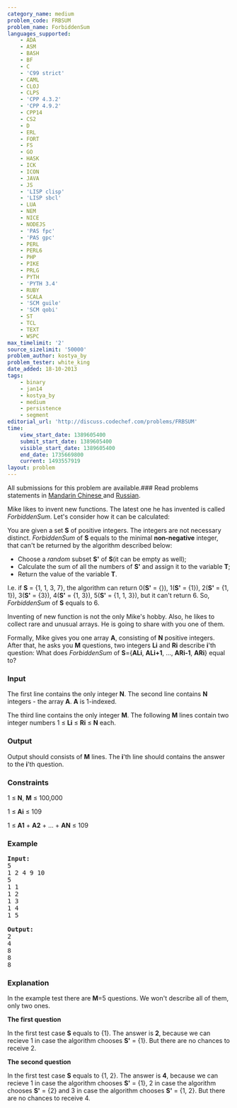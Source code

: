 ```yaml
---
category_name: medium
problem_code: FRBSUM
problem_name: ForbiddenSum
languages_supported:
    - ADA
    - ASM
    - BASH
    - BF
    - C
    - 'C99 strict'
    - CAML
    - CLOJ
    - CLPS
    - 'CPP 4.3.2'
    - 'CPP 4.9.2'
    - CPP14
    - CS2
    - D
    - ERL
    - FORT
    - FS
    - GO
    - HASK
    - ICK
    - ICON
    - JAVA
    - JS
    - 'LISP clisp'
    - 'LISP sbcl'
    - LUA
    - NEM
    - NICE
    - NODEJS
    - 'PAS fpc'
    - 'PAS gpc'
    - PERL
    - PERL6
    - PHP
    - PIKE
    - PRLG
    - PYTH
    - 'PYTH 3.4'
    - RUBY
    - SCALA
    - 'SCM guile'
    - 'SCM qobi'
    - ST
    - TCL
    - TEXT
    - WSPC
max_timelimit: '2'
source_sizelimit: '50000'
problem_author: kostya_by
problem_tester: white_king
date_added: 18-10-2013
tags:
    - binary
    - jan14
    - kostya_by
    - medium
    - persistence
    - segment
editorial_url: 'http://discuss.codechef.com/problems/FRBSUM'
time:
    view_start_date: 1389605400
    submit_start_date: 1389605400
    visible_start_date: 1389605400
    end_date: 1735669800
    current: 1493557919
layout: problem
---
```

All submissions for this problem are available.###  Read problems statements in [Mandarin Chinese ](http://www.codechef.com/download/translated/JAN14/mandarin/FRBSUM.pdf) and [Russian](http://www.codechef.com/download/translated/JAN14/russian/FRBSUM.pdf).

Mike likes to invent new functions. The latest one he has invented is called *ForbiddenSum*. Let's consider how it can be calculated:

You are given a set **S** of positive integers. The integers are not necessary distinct. *ForbiddenSum* of **S** equals to the minimal **non-negative** integer, that can't be returned by the algorithm described below:

- Choose a *random* subset **S'** of **S**(it can be empty as well);
- Calculate the sum of all the numbers of **S'** and assign it to the variable **T**;
- Return the value of the variable **T**.

I.e. if **S** = {1, 1, 3, 7}, the algorithm can return 0(**S'** = {}), 1(**S'** = {1}), 2(**S'** = {1, 1}), 3(**S'** = {3}), 4(**S'** = {1, 3}), 5(**S'** = {1, 1, 3}), but it can't return 6. So, *ForbiddenSum* of **S** equals to 6.

Inventing of new function is not the only Mike's hobby. Also, he likes to collect rare and unusual arrays. He is going to share with you one of them.

Formally, Mike gives you one array **A**, consisting of **N** positive integers. After that, he asks you **M** questions, two integers **Li** and **Ri** describe **i**'th question: What does *ForbiddenSum* of **S**={**ALi**, **ALi+1**, ..., **ARi-1**, **ARi**} equal to?

### Input

The first line contains the only integer **N**. The second line contains **N** integers - the array **A**. **A** is 1-indexed.

The third line contains the only integer **M**. The following **M** lines contain two integer numbers 1 ≤ **Li** ≤ **Ri** ≤ **N** each.

### Output

Output should consists of **M** lines. The **i**'th line should contains the answer to the **i**'th question.

### Constraints

1 ≤ **N**, **M** ≤ 100,000

1 ≤ **Ai** ≤ 109

1 ≤ **A1** + **A2** + ... + **AN** ≤ 109

### Example

<pre><b>Input:</b>
5
1 2 4 9 10
5
1 1
1 2
1 3
1 4
1 5

<b>Output:</b>
2
4
8
8
8
</pre>
### Explanation

In the example test there are **M**=5 questions. We won't describe all of them, only two ones.

**The first question**

In the first test case **S** equals to {1}. The answer is **2**, because we can recieve 1 in case the algorithm chooses **S'** = {1}. But there are no chances to receive 2.

**The second question**

In the first test case **S** equals to {1, 2}. The answer is **4**, because we can recieve 1 in case the algorithm chooses **S'** = {1}, 2 in case the algorithm chooses **S'** = {2} and 3 in case the algorithm chooses **S'** = {1, 2}. But there are no chances to receive 4.
